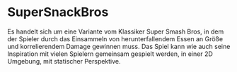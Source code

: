 # SuperSnackBros
Es handelt sich um eine Variante vom Klassiker Super Smash Bros, 
in dem der Spieler durch das Einsammeln von herunterfallendem Essen an Größe und korrelierendem Damage gewinnen muss.
Das Spiel kann wie auch seine Inspiration mit vielen Spielern gemeinsam gespielt werden, 
in einer 2D Umgebung, mit statischer Perspektive.
